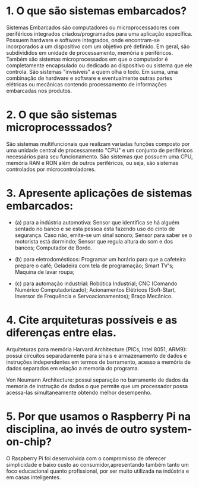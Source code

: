 # 1. O que são sistemas embarcados?
Sistemas Embarcados são computadores ou microprocessadores com periféricos integrados criados/programados para uma aplicação específica. Possuem hardware e software integrados, onde encontram-se incorporados a um dispositivo com um objetivo pré definido. Em geral, são subdivididos em unidade de processamento, memória e periféricos. Também são sistemas microprocessados em que o computador é completamente encapsulado ou dedicado ao dispositivo ou sistema que ele controla. São sistemas "invisíveis" a quem olha o todo.
Em suma, uma combinação de hardware e software e eventualmente outras partes elétricas ou mecânicas contendo processamento de informações embarcadas nos produtos.

# 2. O que são sistemas microprocesssados?
São sistemas multifuncionais que realizam variadas funções composto por uma unidade central de processamento "CPU" e um conjunto de periféricos necessários para seu funcionamento. São sistemas que possuem uma CPU, memória RAN e RON além de outros periféricos, ou seja, são sistemas controlados por microcontroladores. 

# 3. Apresente aplicações de sistemas embarcados: 
- (a) para a indústria automotiva:
Sensor que identifica se há alguém sentado no banco e se esta pessoa esta fazendo uso do cinto de segurança. Caso não, emite-se um sinal sonoro;
Sensor para saber se o motorista está dormindo;
Sensor que regula altura do som e dos bancos;
Computador de Bordo.

- (b) para eletrodomésticos:
Programar um horário para que a cafeteira prepare o café;
Geladeira com tela de programação;
Smart TV's;
Maquina de lavar roupa;

- (c) para automação industrial:
Robótica Industrial;
CNC (Comando Numérico Computadorizado);
Acionamentos Elétricos (Soft-Start, Inversor de Frequência e Servoacionamentos);
Braço Mecânico.

# 4. Cite arquiteturas possíveis e as diferenças entre elas.
Arquiteturas para memória
Harvard Architecture (PICs, Intel 8051, ARM9): possui circuitos separadamente para sinais e armazenamento de dados e instruções independentes em termos de barramento, acesso a memória de dados separados em relação a memoria do programa.

Von Neumann Architecture: possui separação no barramento de dados da memoria de instrução de dados o que permite que um processador possa acessa-las simultaneamente obtendo melhor desempenho.

# 5. Por que usamos o Raspberry Pi na disciplina, ao invés de outro system-on-chip?
O Raspberry Pi foi desenvolvida com o compromisso de oferecer simplicidade e baixo custo ao consumidor,apresentando também tanto um foco educacional quanto profissional, por ser muito utilizada na indústria e em casas inteligentes.
